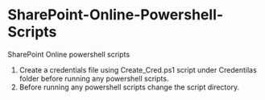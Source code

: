 # SharePoint-Online-Powershell-Scripts
SharePoint Online powershell scripts

1. Create a credentials file using Create_Cred.ps1 script under Credentilas folder before running any powershell scripts.
2. Before running any powershell scripts change the script directory.
